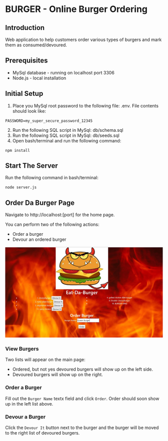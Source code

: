 # BURGER - Online Burger Ordering
## Introduction
Web application to help customers order various types of burgers and mark them as consumed/devoured.

## Prerequisites
* MySql database  - running on localhost port 3306
* Node.js - local installation

## Initial Setup
1. Place you MySql root password to the following file: .env. File contents should look like:
```
PASSWORD=my_super_secure_password_12345
```
2. Run the following SQL script in MySql: db/schema.sql
3. Run the following SQL script in MySql: db/seeds.sql
4. Open bash/terminal and run the following command:
```
npm install
```

## Start The Server
Run the following command in bash/terminal:
```
node server.js
```

## Order Da Burger Page
Navigate to http://localhost:[port] for the home page.

You can perform two of the following actions:
* Order a burger
* Devour an ordered burger

![View](images/view.jpg "View")

### View Burgers
Two lists will appear on the main page:
* Ordered, but not yes devoured burgers will show up on the left side.
* Devoured burgers will show up on the right.

### Order a Burger
Fill out the `Burger Name` textx field and click `Order`. Order should soon show up in the left list above.

### Devour a Burger
Click the `Devour It` button next to the burger and the burger will be moved to the right list of devoured burgers.
